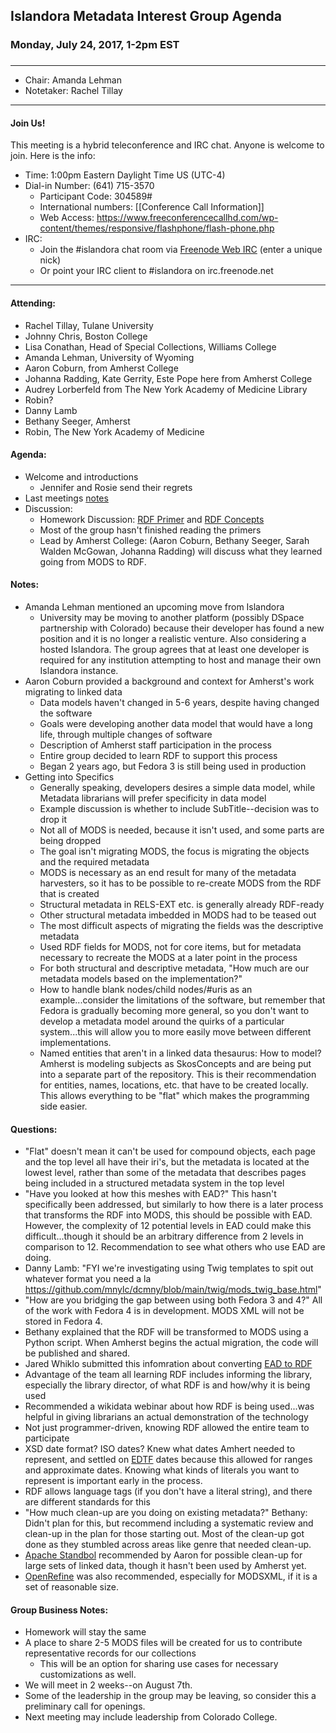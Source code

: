 ## Islandora Metadata Interest Group Agenda
### Monday, July 24, 2017, 1-2pm EST
### 
---
* Chair:  Amanda Lehman
* Notetaker:  Rachel Tillay

---

#### Join Us!
This meeting is a hybrid teleconference and IRC chat. Anyone is welcome to join. Here is the info:
* Time: 1:00pm Eastern Daylight Time US (UTC-4)
* Dial-in Number: (641) 715-3570
  * Participant Code: 304589#
  * International numbers: [[Conference Call Information]]
  * Web Access: https://www.freeconferencecallhd.com/wp-content/themes/responsive/flashphone/flash-phone.php
* IRC:
  * Join the #islandora chat room via [Freenode Web IRC](http://webchat.freenode.net/) (enter a unique nick)
  * Or point your IRC client to #islandora on irc.freenode.net
---
#### Attending:
* Rachel Tillay, Tulane University
* Johnny Chris, Boston College
* Lisa Conathan, Head of Special Collections, Williams College
* Amanda Lehman, University of Wyoming
* Aaron Coburn, from Amherst College
* Johanna Radding, Kate Gerrity, Este Pope here from Amherst College
* Audrey Lorberfeld from The New York Academy of Medicine Library
* Robin?
* Danny Lamb
* Bethany Seeger, Amherst
* Robin, The New York Academy of Medicine

#### Agenda:
* Welcome and introductions
     * Jennifer and Rosie send their regrets
* Last meetings [notes](https://github.com/islandora-interest-groups/Islandora-Metadata-Interest-Group/blob/main/Meetings/2017/2017-07-10.md)
* Discussion: 
     * Homework Discussion: [RDF Primer](https://www.w3.org/TR/2014/NOTE-rdf11-primer-20140225) and [RDF Concepts](https://www.w3.org/TR/rdf11-concepts)
     * Most of the group hasn't finished reading the primers
     * Lead by Amherst College: (Aaron Coburn, Bethany Seeger, Sarah Walden McGowan, Johanna Radding) will discuss what they learned going from MODS to RDF.

#### Notes:
* Amanda Lehman mentioned an upcoming move from Islandora
     * University may be moving to another platform (possibly DSpace partnership with Colorado) because their developer has found a new position and it is no longer a realistic venture. Also considering a hosted Islandora. The group agrees that at least one developer is required for any institution attempting to host and manage their own Islandora instance.
* Aaron Coburn provided a background and context for Amherst's work migrating to linked data
     * Data models haven't changed in 5-6 years, despite having changed the software
     * Goals were developing another data model that would have a long life, through multiple changes of software
     * Description of Amherst staff participation in the process
     * Entire group decided to learn RDF to support this process
     * Began 2 years ago, but Fedora 3 is still being used in production
* Getting into Specifics
     * Generally speaking, developers desires a simple data model, while Metadata librarians will prefer specificity in data model
     * Example discussion is whether to include SubTitle--decision was to drop it
     * Not all of MODS is needed, because it isn't used, and some parts are being dropped
     * The goal isn't migrating MODS, the focus is migrating the objects and the required metadata
     * MODS is necessary as an end result for many of the metadata harvesters, so it has to be possible to re-create MODS from the RDF that is created
     * Structural metadata in RELS-EXT etc. is generally already RDF-ready
     * Other structural metadata imbedded in MODS had to be teased out
     * The most difficult aspects of migrating the fields was the descriptive metadata
     * Used RDF fields for MODS, not for core items, but for metadata necessary to recreate the MODS at a later point in the process
     * For both structural and descriptive metadata, "How much are our metadata models based on the implementation?"
     * How to handle blank nodes/child nodes/#uris as an example...consider the limitations of the software, but remember that Fedora is gradually becoming more general, so you don't want to develop a metadata model around the quirks of a particular system...this will allow you to more easily move between different implementations.
     * Named entities that aren't in a linked data thesaurus: How to model? Amherst is modeling subjects as SkosConcepts and are being put into a separate part of the repository. This is their recommendation for entities, names, locations, etc. that have to be created locally. This allows everything to be "flat" which makes the programming side easier.

#### Questions:
* "Flat" doesn't mean it can't be used for compound objects, each page and the top level all have their iri's, but the metadata is located at the lowest level, rather than some of the metadata that describes pages being included in a structured metadata system in the top level
* "Have you looked at how this meshes with EAD?" This hasn't specifically been addressed, but similarly to how there is a later process that transforms the RDF into MODS, this should be possible with EAD. However, the complexity of 12 potential levels in EAD could make this difficult...though it should be an arbitrary difference from 2 levels in comparison to 12. Recommendation to see what others who use EAD are doing.
* Danny Lamb: "FYI we're investigating using Twig templates to spit out whatever format you need a la https://github.com/mnylc/dcmny/blob/main/twig/mods_twig_base.html"
* "How are you bridging the gap between using both Fedora 3 and 4?" All of the work with Fedora 4 is in development. MODS XML will not be stored in Fedora 4.
* Bethany explained that the RDF will be transformed to MODS using a Python script. When Amherst begins the actual migration, the code will be published and shared.
* Jared Whiklo submitted this infomration about converting [EAD to RDF](http://blogs.sussex.ac.uk/salda/2011/05/16/the-data-transformation/)
* Advantage of the team all learning RDF includes informing the library, especially the library director, of what RDF is and how/why it is being used
* Recommended a wikidata webinar about how RDF is being used...was helpful in giving librarians an actual demonstration of the technology
* Not just programmer-driven, knowing RDF allowed the entire team to participate
* XSD date format? ISO dates? Knew what dates Amhert needed to represent, and settled on [EDTF](https://www.loc.gov/standards/datetime/) dates because this allowed for ranges and approximate dates. Knowing what kinds of literals you want to represent is important early in the process.
* RDF allows language tags (if you don't have a literal string), and there are different standards for this
* "How much clean-up are you doing on existing metadata?" Bethany: Didn't plan for this, but recommend including a systematic review and clean-up in the plan for those starting out. Most of the clean-up got done as they stumbled across areas like genre that needed clean-up.
* [Apache Standbol](https://stanbol.apache.org/) recommended by Aaron for possible clean-up for large sets of linked data, though it hasn't been used by Amherst yet.
* [OpenRefine](http://openrefine.org/) was also recommended, especially for MODSXML, if it is a set of reasonable size.

#### Group Business Notes:
* Homework will stay the same
* A place to share 2-5 MODS files will be created for us to contribute representative records for our collections
     * This will be an option for sharing use cases for necessary customizations as well.
* We will meet in 2 weeks--on August 7th.
* Some of the leadership in the group may be leaving, so consider this a preliminary call for openings.
* Next meeting may include leadership from Colorado College.
